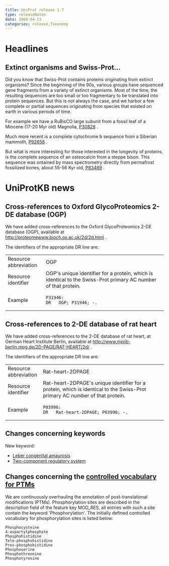 ```yaml
---
title: UniProt release 1.7
type: releaseNotes
date: 2004-04-13
categories: release,Taxonomy
---
```


# Headlines

## Extinct organisms and Swiss-Prot...

Did you know that Swiss-Prot contains proteins originating from extinct organisms? Since the beginning of the 90s, various groups have sequenced gene fragments from a variety of extinct organisms. Most of the time, the resulting sequences are too small or too fragmentary to be translated into protein sequences. But this is not always the case, and we harbor a few complete or partial sequences originating from species that existed on earth in various periods of time.

For example we have a RuBisCO large subunit from a fossil leaf of a Miocene (17-20 Myr old) Magnolia, [P30828](http://www.uniprot.org/uniprot/P30828) .

Much more recent is a complete cytochrome b sequence from a Siberian mammoth, [P92658](http://www.uniprot.org/uniprot/P92658) .

But what is more interesting for those interested in the longevity of proteins, is the complete sequence of an osteocalcin from a steppe bison. This sequence was ontained by mass spectrometry directly from permafrost fossilized bones, about 55-56 Kyr old, [P83489](http://www.uniprot.org/uniprot/P83489) .

# UniProtKB news

## Cross-references to Oxford GlycoProteomics 2-DE database (OGP)

We have added cross-references to the Oxford GlycoProteomics 2-DE database (OGP), available at <http://proteomewww.bioch.ox.ac.uk/2d/2d.html> .

The identifiers of the appropriate DR line are:

<table><colgroup><col style="width: 24%" /><col style="width: 76%" /></colgroup><tbody><tr class="odd"><td>Resource abbreviation</td><td>OGP</td></tr><tr class="even"><td>Resource identifier</td><td>OGP's unique identifier for a protein, which is identical to the Swiss-Prot primary AC number of that protein.</td></tr><tr class="odd"><td>Example</td><td><pre><code>P31946:
DR   OGP; P31946; -.</code></pre></td></tr></tbody></table>

## Cross-references to 2-DE database of rat heart

We have added cross-references to the 2-DE database of rat heart, at German Heart Institute Berlin, available at <http://www.mpiib-berlin.mpg.de/2D-PAGE/RAT-HEART/2d/> .

The identifiers of the appropriate DR line are:

<table><colgroup><col style="width: 22%" /><col style="width: 77%" /></colgroup><tbody><tr class="odd"><td>Resource abbreviation</td><td>Rat-heart-2DPAGE</td></tr><tr class="even"><td>Resource identifier</td><td>Rat-heart-2DPAGE's unique identifier for a protein, which is identical to the Swiss-Prot primary AC number of that protein.</td></tr><tr class="odd"><td>Example</td><td><pre><code>P03996:
DR   Rat-heart-2DPAGE; P03996; -.</code></pre></td></tr></tbody></table>

## Changes concerning keywords

New keyword:

-   [Leber congenital amaurosis](http://www.uniprot.org/keywords/KW-0901)
-   [Two-component regulatory system](http://www.uniprot.org/keywords/KW-0902)

  

## Changes concerning the [controlled vocabulary for PTMs](https://ftp.uniprot.org/pub/databases/uniprot/current_release/knowledgebase/complete/docs/ptmlist)

We are continuously overhauling the annotation of post-translational modifications (PTMs). Phosphorylation sites are described in the description field of the feature key MOD\_RES, all entries with such a site contain the keyword 'Phosphorylation'. The initially defined controlled vocabulary for phosphorylation sites is listed below:

    Phosphocysteine
    4-aspartylphosphate
    Phosphohistidine
    Tele-phosphohistidine
    Pros-phosphohistidine
    Phosphoserine
    Phosphothreonine
    Phosphotyrosine

